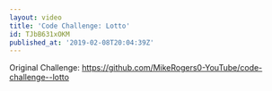 ```yaml
---
layout: video
title: 'Code Challenge: Lotto'
id: TJbB631xOKM
published_at: '2019-02-08T20:04:39Z'
---
```

Original Challenge: https://github.com/MikeRogers0-YouTube/code-challenge--lotto